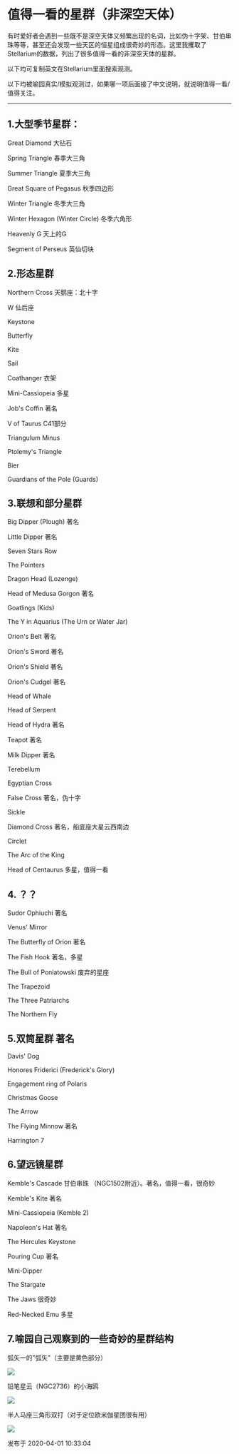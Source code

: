 # 值得一看的星群（非深空天体）

有时爱好者会遇到一些既不是深空天体又频繁出现的名词，比如伪十字架、甘伯串珠等等，甚至还会发现一些天区的恒星组成很奇妙的形态。这里我攫取了Stellarium的数据，列出了很多值得一看的非深空天体的星群。

以下均可复制英文在Stellarium里面搜索观测。

以下均被喻园真实/模拟观测过，如果哪一项后面接了中文说明，就说明值得一看/值得关注。

* * *

  

## 1.大型季节星群：

Great Diamond 大钻石

Spring Triangle 春季大三角

Summer Triangle 夏季大三角

Great Square of Pegasus 秋季四边形

Winter Triangle 冬季大三角

Winter Hexagon (Winter Circle) 冬季六角形

Heavenly G 天上的G

Segment of Perseus 英仙切块

## 2.形态星群

Northern Cross 天鹅座：北十字

W 仙后座

Keystone

Butterfly

Kite

Sail

Coathanger 衣架

Mini-Cassiopeia 多星

Job's Coffin 著名

V of Taurus C41部分

Triangulum Minus

Ptolemy's Triangle

Bier

Guardians of the Pole (Guards)

## 3.联想和部分星群

Big Dipper (Plough) 著名

Little Dipper 著名

Seven Stars Row

The Pointers

Dragon Head (Lozenge)

Head of Medusa Gorgon 著名

Goatlings (Kids)

The Y in Aquarius (The Urn or Water Jar)

Orion's Belt 著名

Orion's Sword 著名

Orion's Shield 著名

Orion's Cudgel 著名

Head of Whale

Head of Serpent

Head of Hydra 著名

Teapot 著名

Milk Dipper 著名

Terebellum

Egyptian Cross

False Cross 著名，伪十字

Sickle

Diamond Cross 著名，船底座大星云西南边

Circlet

The Arc of the King

Head of Centaurus 多星，值得一看

## 4\. ？？

Sudor Ophiuchi 著名

Venus' Mirror

The Butterfly of Orion 著名

The Fish Hook 著名，多星

The Bull of Poniatowski 废弃的星座

The Trapezoid

The Three Patriarchs

The Northern Fly

## 5.双筒星群 著名

Davis' Dog

Honores Friderici (Frederick's Glory)

Engagement ring of Polaris

Christmas Goose

The Arrow

The Flying Minnow 著名

Harrington 7

## 6.望远镜星群

Kemble's Cascade 甘伯串珠 （NGC1502附近）。著名，值得一看，很奇妙

Kemble's Kite 著名

Mini-Cassiopeia (Kemble 2)

Napoleon's Hat 著名

The Hercules Keystone

Pouring Cup 著名

Mini-Dipper

The Stargate

The Jaws 很奇妙

Red-Necked Emu 多星

  

## 7.喻园自己观察到的一些奇妙的星群结构

弧矢一的"弧矢"（主要是黄色部分）

![](https://pic1.zhimg.com/v2-8f2d5f19bc73a5287f4412e672d857a0_720w.png?source=d16d100b)

铅笔星云（NGC2736）的小海鸥

![](https://pica.zhimg.com/v2-e5af660706f7329159ad1c237b6962b1_720w.png?source=d16d100b)

  

半人马座三角形双打（对于定位欧米伽星团很有用）

![](https://pic1.zhimg.com/v2-71ac5d059858b5c336c458c58767db40_720w.png?source=d16d100b)

发布于 2020-04-01 10:33:04

